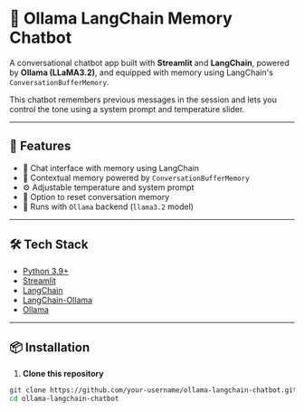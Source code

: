 # 🧠 Ollama LangChain Memory Chatbot

A conversational chatbot app built with **Streamlit** and **LangChain**, powered by **Ollama (LLaMA3.2)**, and equipped with memory using LangChain's `ConversationBufferMemory`.

This chatbot remembers previous messages in the session and lets you control the tone using a system prompt and temperature slider.

---

## 🚀 Features

- 💬 Chat interface with memory using LangChain
- 🧠 Contextual memory powered by `ConversationBufferMemory`
- ⚙️ Adjustable temperature and system prompt
- 🔁 Option to reset conversation memory
- 🦙 Runs with `Ollama` backend (`llama3.2` model)

---

## 🛠️ Tech Stack

- [Python 3.9+](https://www.python.org/)
- [Streamlit](https://streamlit.io/)
- [LangChain](https://www.langchain.com/)
- [LangChain-Ollama](https://python.langchain.com/docs/integrations/llms/ollama)
- [Ollama](https://ollama.com/)

---

## 📦 Installation

1. **Clone this repository**

```bash
git clone https://github.com/your-username/ollama-langchain-chatbot.git
cd ollama-langchain-chatbot
